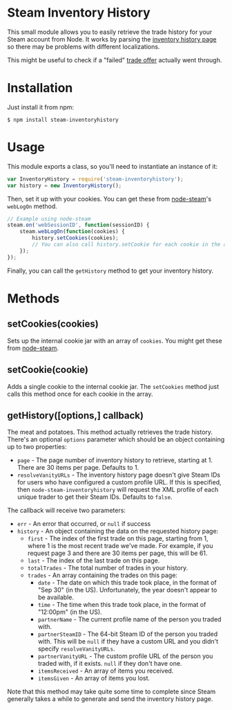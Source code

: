 # Steam Inventory History

This small module allows you to easily retrieve the trade history for your Steam account from Node. It works by parsing the [inventory history page](http://steamcommunity.com/my/inventoryhistory) so there may be problems with different localizations.

This might be useful to check if a "failed" [trade offer](https://github.com/Alex7Kom/node-steam-tradeoffers) actually went through.

# Installation

Just install it from npm:

    $ npm install steam-inventoryhistory

# Usage

This module exports a class, so you'll need to instantiate an instance of it:

```js
var InventoryHistory = require('steam-inventoryhistory');
var history = new InventoryHistory();
```

Then, set it up with your cookies. You can get these from [node-steam](https://github.com/seishun/node-steam)'s `webLogOn` method.

```js
// Example using node-steam
steam.on('webSessionID', function(sessionID) {
	steam.webLogOn(function(cookies) {
		history.setCookies(cookies);
		// You can also call history.setCookie for each cookie in the array
	});
});
```

Finally, you can call the `getHistory` method to get your inventory history.

# Methods

## setCookies(cookies)

Sets up the internal cookie jar with an array of `cookies`. You might get these from [node-steam](https://github.com/seishun/node-steam).

## setCookie(cookie)

Adds a single cookie to the internal cookie jar. The `setCookies` method just calls this method once for each cookie in the array.

## getHistory([options,] callback)

The meat and potatoes. This method actually retrieves the trade history. There's an optional `options` parameter which should be an object containing up to two properties:

- `page` - The page number of inventory history to retrieve, starting at 1. There are 30 items per page. Defaults to 1.
- `resolveVanityURLs` - The inventory history page doesn't give Steam IDs for users who have configured a custom profile URL. If this is specified, then `node-steam-inventoryhistory` will request the XML profile of each unique trader to get their Steam IDs. Defaults to `false`.

The callback will receive two parameters:

- `err` - An error that occurred, or `null` if success
- `history` - An object containing the data on the requested history page:
	- `first` - The index of the first trade on this page, starting from 1, where 1 is the most recent trade we've made. For example, if you request page 3 and there are 30 items per page, this will be 61.
	- `last` - The index of the last trade on this page.
	- `totalTrades` - The total number of trades in your history.
	- `trades` - An array containing the trades on this page:
		- `date` - The date on which this trade took place, in the format of "Sep 30" (in the US). Unfortunately, the year doesn't appear to be available.
		- `time` - The time when this trade took place, in the format of "12:00pm" (in the US).
		- `partnerName` - The current profile name of the person you traded with.
		- `partnerSteamID` - The 64-bit Steam ID of the person you traded with. This will be `null` if they have a custom URL and you didn't specify `resolveVanityURLs`.
		- `partnerVanityURL` - The custom profile URL of the person you traded with, if it exists. `null` if they don't have one.
		- `itemsReceived` - An array of items you received.
		- `itemsGiven` - An array of items you lost.

Note that this method may take quite some time to complete since Steam generally takes a while to generate and send the inventory history page.
